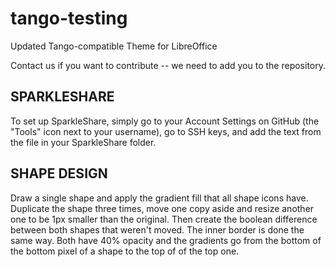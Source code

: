 tango-testing
=============

Updated Tango-compatible Theme for LibreOffice

Contact us if you want to contribute -- we need to add you to the repository.

SPARKLESHARE
------------
To set up SparkleShare, simply go to your Account Settings on GitHub (the "Tools" icon next to your username), go to SSH keys, and add the text from the file in your SparkleShare folder.

SHAPE DESIGN
------------
Draw a single shape and apply the gradient fill that all shape icons have.
Duplicate the shape three times, move one copy aside and resize another one to be 1px smaller than the original.
Then create the boolean difference between both shapes that weren't moved.
The inner border is done the same way.
Both have 40% opacity and the gradients go from the bottom of the bottom pixel of a shape to the top of of the top one.
